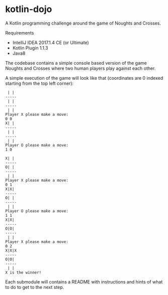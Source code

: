 # kotlin-dojo
A Kotlin programming challenge around the game of Noughts and Crosses.

Requirements
* IntelliJ IDEA 2017.1.4 CE (or Ultimate)
* Kotlin Plugin 1.1.3
* Java8

The codebase contains a simple console based version of the game Noughts and Crosses
where two human players play against each other.

A simple execution of the game will look like that (coordinates are 0 indexed starting from the top left corner):

     | | 
    -----
     | | 
    -----
     | | 
    Player X please make a move: 
    0 0
    X| | 
    -----
     | | 
    -----
     | | 
    Player O please make a move: 
    1 0
    
    X| | 
    -----
    O| | 
    -----
     | | 
    Player X please make a move: 
    0 1
    X|X| 
    -----
    O| | 
    -----
     | | 
    Player O please make a move: 
    1 1
    X|X| 
    -----
    O|O| 
    -----
     | | 
    Player X please make a move: 
    0 2
    X|X|X
    -----
    O|O| 
    -----
     | | 
    X is the winner!
    
Each submodule will contains a README with instructions and hints of what to do to get to the next step.
